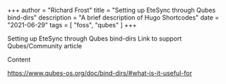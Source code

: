+++
author = "Richard Frost"
title = "Setting up EteSync through Qubes bind-dirs"
description = "A brief description of Hugo Shortcodes"
date = "2021-06-29"
tags = [
    "foss",
	"qubes"
]
+++

Setting up EteSync through Qubes bind-dirs
Link to support Qubes/Community article

<!--more-->

Content

https://www.qubes-os.org/doc/bind-dirs/#what-is-it-useful-for